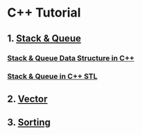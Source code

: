 # C++ Tutorial
## 1. [Stack & Queue](https://github.com/Rahul2IUC/Tutorial/tree/master/C%2B%2B%20Classes/Stack%26Queue)
### [Stack & Queue Data Structure in C++](https://docs.google.com/presentation/d/1P5IO-JlxjunK4Fmyf4Ghszn58t1FNgP46D5nNiIXGjU/edit?usp=sharing)
### [Stack & Queue in C++ STL](https://docs.google.com/presentation/d/1odC87VVJUhCNQRetFDeD_lMY9Y8GXMyr71rID3UJHK8/edit?usp=sharing)
## 2. [Vector](./vector)
## 3. [Sorting](./sorting)
